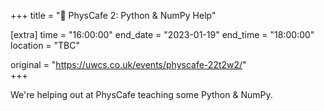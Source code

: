 +++
title = "🧪 PhysCafe 2: Python & NumPy Help"

[extra]
time = "16:00:00"
end_date = "2023-01-19"
end_time = "18:00:00"
location = "TBC"

original = "https://uwcs.co.uk/events/physcafe-22t2w2/"    
+++

We're helping out at PhysCafe teaching some Python & NumPy.
